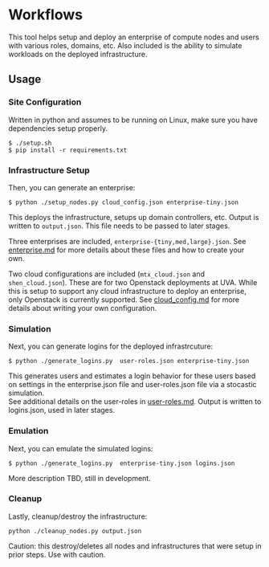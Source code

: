 # Workflows 

This tool helps setup and deploy an enterprise of compute nodes and users with various roles, domains, etc.
Also included is the ability to simulate workloads on the deployed infrastructure.

## Usage


### Site Configuration

Written in python and assumes to be running on Linux, make sure you have dependencies setup properly.

```
$ ./setup.sh
$ pip install -r requirements.txt
```


### Infrastructure Setup

Then, you can generate an enterprise:

```
$ python ./setup_nodes.py cloud_config.json enterprise-tiny.json
```

This deploys the infrastructure, setups up domain controllers, etc.  Output is written to `output.json`.  This file needs to be passed to later stages.

Three enterprises are included, `enterprise-{tiny,med,large}.json`.  See [enterprise.md](./enterprise.md) for more details about these
files and how to create your own.

Two cloud configurations are included (`mtx_cloud.json` and `shen_cloud.json`).  These are for
two Openstack deployments at UVA.  While this is setup to support any cloud infrastructure to deploy an enterprise,
only Openstack is currently supported.  See [cloud_config.md](./cloud_config.md) for more details about writing
your own configuration.

### Simulation

Next, you can generate logins for the deployed infrastrcuture:

```
$ python ./generate_logins.py  user-roles.json enterprise-tiny.json
```

This generates users and estimates a login behavior for these users based on settings in the enterprise.json file
and user-roles.json file via a stocastic simulation.  
See additional details on the user-roles in [user-roles.md](./user-roles.md).
Output is written to logins.json, used in later stages.


### Emulation

Next, you can emulate the simulated logins:

```
$ python ./generate_logins.py  enterprise-tiny.json logins.json
```
More description TBD, still in development.


### Cleanup

Lastly, cleanup/destroy the infrastructure:

```
python ./cleanup_nodes.py output.json
```

Caution:  this destroy/deletes all nodes and infrastructures that were setup in prior steps.  Use with caution.







